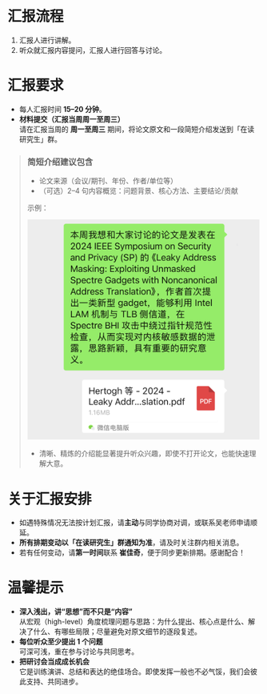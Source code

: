 # 汇报流程
1. 汇报人进行讲解。
2. 听众就汇报内容提问，汇报人进行回答与讨论。

# 汇报要求
- 每人汇报时间 **15–20 分钟**。
- **材料提交（汇报当周周一至周三）**  
  请在汇报当周的 **周一至周三** 期间，将论文原文和一段简短介绍发送到「在读研究生」群。

> ### 简短介绍建议包含
> - 论文来源（会议/期刊、年份、作者/单位等）  
> - （可选）2–4 句内容概览：问题背景、核心方法、主要结论/贡献
>
> 示例：
>
> ![示例](./photo/example.jpg)
>
> - 清晰、精炼的介绍能显著提升听众兴趣，即使不打开论文，也能快速理解大意。
> 

# 关于汇报安排
- 如遇特殊情况无法按计划汇报，请**主动**与同学协商对调，或联系吴老师申请顺延。
- **所有排期变动以「在读研究生」群通知为准**，请及时关注群内相关消息。
- 若有任何变动，请**第一时间**联系 **崔佳奇**，便于同步更新排期。感谢配合！

# 温馨提示
- **深入浅出，讲“思想”而不只是“内容”**  
  从宏观（high-level）角度梳理问题与思路：为什么提出、核心点是什么、解决了什么、有哪些局限；尽量避免对原文细节的逐段复述。
- **每位听众至少提出 1 个问题**  
  可深可浅，重在参与讨论与共同思考。
- **把研讨会当成成长机会**  
  它是训练演讲、总结和表达的绝佳场合。即使发挥一般也不必气馁，我们会彼此支持、共同进步。


